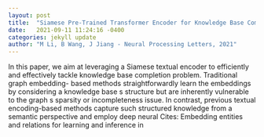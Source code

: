 ```yaml
---
layout: post
title:  "Siamese Pre-Trained Transformer Encoder for Knowledge Base Completion"
date:   2021-09-11 11:24:16 -0400
categories: jekyll update
author: "M Li, B Wang, J Jiang - Neural Processing Letters, 2021"
---
```

In this paper, we aim at leveraging a Siamese textual encoder to efficiently and effectively tackle knowledge base completion problem. Traditional graph embedding- based methods straightforwardly learn the embeddings by considering a knowledge base s structure but are inherently vulnerable to the graph s sparsity or incompleteness issue. In contrast, previous textual encoding-based methods capture such structured knowledge from a semantic perspective and employ deep neural Cites: Embedding entities and relations for learning and inference in